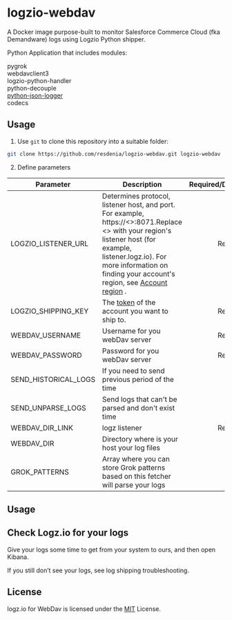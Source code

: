 # logzio-webdav

A Docker image purpose-built to monitor Salesforce Commerce Cloud (fka Demandware) logs using Logzio Python shipper.

Python Application that includes modules:

pygrok \
webdavclient3 \
logzio-python-handler\
python-decouple\
[python-json-logger](https://docs.logz.io/shipping/log-sources/python.html)\
codecs

## Usage

1. Use `git` to clone this repository into a suitable folder:

```sh
git clone https://github.com/resdenia/logzio-webdav.git logzio-webdav
```

2. Define parameters

| Parameter            | Description                                                                                                                                                                                                                                                                                                                       | Required/Defaulr |
| -------------------- | --------------------------------------------------------------------------------------------------------------------------------------------------------------------------------------------------------------------------------------------------------------------------------------------------------------------------------- | ---------------: |
| LOGZIO_LISTENER_URL  | Determines protocol, listener host, and port. For example, https://<<LISTENER-HOST>>:8071.Replace <<LISTENER-HOST>> with your region's listener host (for example, listener.logz.io). For more information on finding your account's region, see [Account region](https://docs.logz.io/user-guide/accounts/account-region.html) . |         Required |
| LOGZIO_SHIPPING_KEY  | The [token](https://app.logz.io/#/dashboard/settings/general) of the account you want to ship to.                                                                                                                                                                                                                                 |         Required |
| WEBDAV_USERNAME      | Username for you webDav server                                                                                                                                                                                                                                                                                                    |         Required |
| WEBDAV_PASSWORD      | Password for you webDav server                                                                                                                                                                                                                                                                                                    |         Required |
| SEND_HISTORICAL_LOGS | If you need to send previous period of the time                                                                                                                                                                                                                                                                                   |            False |
| SEND_UNPARSE_LOGS    | Send logs that can't be parsed and don't exist time                                                                                                                                                                                                                                                                               |            False |
| WEBDAV_DIR_LINK      | logz listener                                                                                                                                                                                                                                                                                                                     |         Required |
| WEBDAV_DIR           | Directory where is your host your log files                                                                                                                                                                                                                                                                                       |              YES |
| GROK_PATTERNS        | Array where you can store Grok patterns based on this fetcher will parse your logs                                                                                                                                                                                                                                                |               [] |

## Usage

## Check Logz.io for your logs

Give your logs some time to get from your system to ours, and then open Kibana.

If you still don’t see your logs, see log shipping troubleshooting.

## License

logz.io for WebDav is licensed under the [MIT](https://github.com/logzio/webdav-fetcher/blob/master/LICENSE) License.
